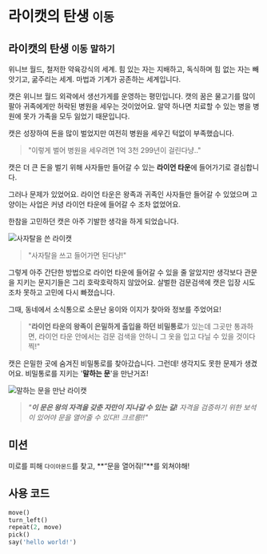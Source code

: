 # 라이캣의 탄생 `이동`

## 라이캣의 탄생 `이동` `말하기`

위니브 월드, 철저한 약육강식의 세계. 힘 있는 자는 지배하고, 독식하며 힘 없는 자는 빼앗기고, 굶주리는 세계. 마법과 기계가 공존하는 세계입니다.

캣은 위니브 월드 외곽에서 생선가게를 운영하는 평민입니다. 캣의 꿈은 물고기를 많이 팔아 귀족에게만 허락된 병원을 세우는 것이었어요. 알약 하나면 치료할 수 있는 병을 병원에 못가 가족을 모두 잃었기 때문입니다.

캣은 성장하여 돈을 많이 벌었지만 여전히 병원을 세우긴 턱없이 부족했습니다.

> "이렇게 벌어 병원을 세우려면 1억 3천 299년이 걸린다냥.."

캣은 더 큰 돈을 벌기 위해 사자들만 들어갈 수 있는 **라이언 타운**에 들어가기로 결심합니다.

그러나 문제가 있었어요. 라이언 타운은 왕족과 귀족인 사자들만 들어갈 수 있었으며 고양이는 사업은 커녕 라이언 타운에 들어갈 수 조차 없었어요.

한참을 고민하던 캣은 아주 기발한 생각을 하게 되었습니다.

![사자탈을 쓴 라이캣](./story1-1.png)

> "사자탈을 쓰고 들어가면 된다냥!"

그렇게 아주 간단한 방법으로 라이언 타운에 들어갈 수 있을 줄 알았지만 생각보다 관문을 지키는 문지기들은 그리 호락호락하지 않았어요. 살벌한 검문검색에 캣은 입장 시도 조차 못하고 고민에 다시 빠졌습니다.

그때, 동네에서 소식통으로 소문난 웅이와 이지가 찾아와 정보를 주었어요!

> "**라이언 타운의 왕족이 은밀하게 출입을 하던 비밀통로**가 있는데 그곳만 통과하면, 라이언 타운 안에서는 검문 검색을 안하니 그 옷을 입고 다닐 수 있을 것이다 찍!"

캣은 은밀한 곳에 숨겨진 비밀통로를 찾아갔습니다. 그런데! 생각지도 못한 문제가 생겼어요. 비밀통로를 지키는 '**말하는 문**'을 만난거죠!

![말하는 문을 만난 라이캣](./story1-2.png)

> *"**이 문은 왕의 자격을 갖춘 자만이 지나갈 수 있는 길!** 자격을 검증하기 위한 보석이 있어야 문을 열어줄 수 있다!! 크르릉!!"*

## 미션

미로를 피해 `다이아몬드`를 찾고, **“문을 열어줘!”**를 외쳐야해!

## 사용 코드

```python
move()
turn_left()
repeat(2, move)
pick()
say('hello world!')
```
